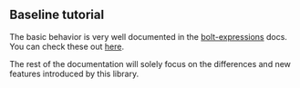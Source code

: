 ## Baseline tutorial

The basic behavior is very well documented in the [bolt-expressions](https://github.com/rx-modules/bolt-expressions) docs. You can check these out [here](https://rx-modules.github.io/bolt-expressions/tutorial/).

The rest of the documentation will solely focus on the differences and new features introduced by this library.